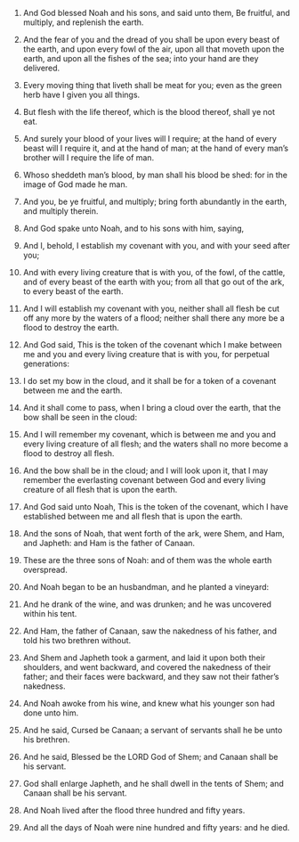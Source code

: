 1. And God blessed Noah and his sons, and said unto them, Be
fruitful, and multiply, and replenish the earth.

2. And the fear of you and the dread of you shall be upon every beast
of the earth, and upon every fowl of the air, upon all that moveth
upon the earth, and upon all the fishes of the sea; into your hand are
they delivered.

3. Every moving thing that liveth shall be meat for you; even as the
green herb have I given you all things.

4. But flesh with the life thereof, which is the blood thereof, shall
ye not eat.

5. And surely your blood of your lives will I require; at the hand of
every beast will I require it, and at the hand of man; at the hand of
every man’s brother will I require the life of man.

6. Whoso sheddeth man’s blood, by man shall his blood be shed: for in
the image of God made he man.

7. And you, be ye fruitful, and multiply; bring forth abundantly in
the earth, and multiply therein.

8. And God spake unto Noah, and to his sons with him, saying,

9. And
I, behold, I establish my covenant with you, and with your seed after
you;

10. And with every living creature that is with you, of the
fowl, of the cattle, and of every beast of the earth with you; from
all that go out of the ark, to every beast of the earth.

11. And I will establish my covenant with you, neither shall all
flesh be cut off any more by the waters of a flood; neither shall
there any more be a flood to destroy the earth.

12. And God said, This is the token of the covenant which I make
between me and you and every living creature that is with you, for
perpetual generations:

13. I do set my bow in the cloud, and it shall
be for a token of a covenant between me and the earth.

14. And it shall come to pass, when I bring a cloud over the earth,
that the bow shall be seen in the cloud:

15. And I will remember my
covenant, which is between me and you and every living creature of all
flesh; and the waters shall no more become a flood to destroy all
flesh.

16. And the bow shall be in the cloud; and I will look upon it, that
I may remember the everlasting covenant between God and every living
creature of all flesh that is upon the earth.

17. And God said unto Noah, This is the token of the covenant, which
I have established between me and all flesh that is upon the earth.

18. And the sons of Noah, that went forth of the ark, were Shem, and
Ham, and Japheth: and Ham is the father of Canaan.

19. These are the three sons of Noah: and of them was the whole earth
overspread.

20. And Noah began to be an husbandman, and he planted a vineyard:

21. And he drank of the wine, and was drunken; and he was uncovered
within his tent.

22. And Ham, the father of Canaan, saw the nakedness of his father,
and told his two brethren without.

23. And Shem and Japheth took a garment, and laid it upon both their
shoulders, and went backward, and covered the nakedness of their
father; and their faces were backward, and they saw not their father’s
nakedness.

24. And Noah awoke from his wine, and knew what his younger son had
done unto him.

25. And he said, Cursed be Canaan; a servant of servants shall he be
unto his brethren.

26. And he said, Blessed be the LORD God of Shem; and Canaan shall be
his servant.

27. God shall enlarge Japheth, and he shall dwell in the tents of
Shem; and Canaan shall be his servant.

28. And Noah lived after the flood three hundred and fifty years.

29. And all the days of Noah were nine hundred and fifty years: and
he died.